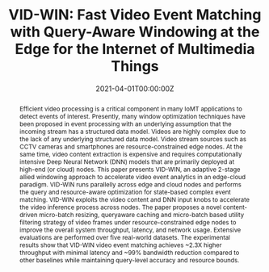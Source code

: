 ---
title: "VID-WIN: Fast Video Event Matching with Query-Aware Windowing at the Edge for the Internet of Multimedia Things"

# Authors
# If you created a profile for a user (e.g. the default `admin` user), write the username (folder name) here 
# and it will be replaced with their full name and linked to their profile.
authors:
- Piyush Yadav
- Dhaval Salwala
- Edward Curry

# Author notes (optional)
author_notes:
- ""
- ""

date: "2021-04-01T00:00:00Z"
doi: "10.1109/JIOT.2021.3075336"

# Schedule page publish date (NOT publication's date).
publishDate: "2021-04-01T00:00:00Z"

# Publication type.
# Legend: 0 = Uncategorized; 1 = Conference paper; 2 = Journal article;
# 3 = Preprint / Working Paper; 4 = Report; 5 = Book; 6 = Book section;
# 7 = Thesis; 8 = Patent
publication_types: ["2"]

# Publication name and optional abbreviated publication name.
publication: In *IEEE Internet of Things Journal*
publication_short: In *IEEE*

abstract: Efficient video processing is a critical component in many IoMT applications to detect events of interest. Presently, many window optimization techniques have been proposed in event processing with an underlying assumption that the incoming stream has a structured data model. Videos are highly complex due to the lack of any underlying structured data model. Video stream sources such as CCTV cameras and smartphones are resource-constrained edge nodes. At the same time, video content extraction is expensive and requires computationally intensive Deep Neural Network (DNN) models that are primarily deployed at high-end (or cloud) nodes. This paper presents VID-WIN, an adaptive 2-stage allied windowing approach to accelerate video event analytics in an edge-cloud paradigm. VID-WIN runs parallelly across edge and cloud nodes and performs the query and resource-aware optimization for state-based complex event matching. VID-WIN exploits the video content and DNN input knobs to accelerate the video inference process across nodes. The paper proposes a novel content-driven micro-batch resizing, queryaware caching and micro-batch based utility filtering strategy of video frames under resource-constrained edge nodes to improve the overall system throughput, latency, and network usage. Extensive evaluations are performed over five real-world datasets. The experimental results show that VID-WIN video event matching achieves ~2.3X higher throughput with minimal latency and ~99% bandwidth reduction compared to other baselines while maintaining query-level accuracy and resource bounds.

# Summary. An optional shortened abstract.
summary: In this work, a distributed video event-based adaptivewindowing technique is presented which is deployed across the edge and high-end resources to support the CEP queries. This paper presents VID-WIN, a 2-stage allied windowing that runs on edge and cloud.

tags: []

# Display this page in the Featured widget?
featured: false

# Custom links (uncomment lines below)
# links:
# - name: Custom Link
#   url: http://example.org

url_pdf: ''
url_code: ''
url_dataset: ''
url_poster: ''
url_project: ''
url_slides: ''
url_source: ''
url_video: ''

# Featured image
# To use, add an image named `featured.jpg/png` to your page's folder. 
image:
  caption: 'Image credit: [**Unsplash**](https://unsplash.com/photos/pLCdAaMFLTE)'
  focal_point: ""
  preview_only: false

# Associated Projects (optional).
#   Associate this publication with one or more of your projects.
#   Simply enter your project's folder or file name without extension.
#   E.g. `internal-project` references `content/project/internal-project/index.md`.
#   Otherwise, set `projects: []`.
projects:
-

# Slides (optional).
#   Associate this publication with Markdown slides.
#   Simply enter your slide deck's filename without extension.
#   E.g. `slides: "example"` references `content/slides/example/index.md`.
#   Otherwise, set `slides: ""`.
slides:
---